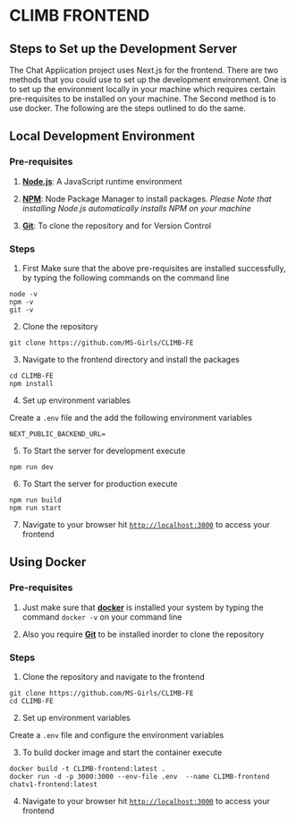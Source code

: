 # CLIMB FRONTEND

## Steps to Set up the Development Server

The Chat Application project uses Next.js for the frontend. There are two methods that you could use to set up the development environment. One is to set up the environment locally in your machine which requires certain pre-requisites to be installed on your machine. The Second method is to use docker. The following are the steps outlined to do the same.

## Local Development Environment

### Pre-requisites

1. [**Node.js**](https://nodejs.org/en/download): A JavaScript runtime environment

2. [**NPM**](https://www.npmjs.com/): Node Package Manager to install packages. *Please Note that installing Node.js automatically installs NPM on your machine*

3. [**Git**](https://git-scm.com/downloads): To clone the repository and for Version Control

### Steps

1. First Make sure that the above pre-requisites are installed successfully, by typing the following commands on the command line

```shell
node -v
npm -v
git -v
```

2. Clone the repository

```shell
git clone https://github.com/MS-Girls/CLIMB-FE
```

3. Navigate to the frontend directory and install the packages

```shell
cd CLIMB-FE
npm install
```

4. Set up environment variables

Create a ```.env``` file and the add the following environment variables
```shell
NEXT_PUBLIC_BACKEND_URL=
```

5. To Start the server for development execute

```shell
npm run dev
```

6. To Start the server for production execute

```shell
npm run build
npm run start
```

7. Navigate to your browser hit [```http://localhost:3000```](http://localhost:3000) to access your frontend


## Using Docker

### Pre-requisites

1. Just make sure that [**docker**](https://www.docker.com/get-started/) is installed your system by typing the command ```docker -v``` on your command line

2. Also you require [**Git**](https://git-scm.com/downloads) to be installed inorder to clone the repository

### Steps

1. Clone the repository and navigate to the frontend

```shell
git clone https://github.com/MS-Girls/CLIMB-FE
cd CLIMB-FE
```

2. Set up environment variables

Create a ```.env``` file and configure the environment variables

3. To build docker image and start the container execute

```shell
docker build -t CLIMB-frontend:latest .
docker run -d -p 3000:3000 --env-file .env  --name CLIMB-frontend chatv1-frontend:latest
```

4. Navigate to your browser hit [```http://localhost:3000```](http://localhost:3000) to access your frontend